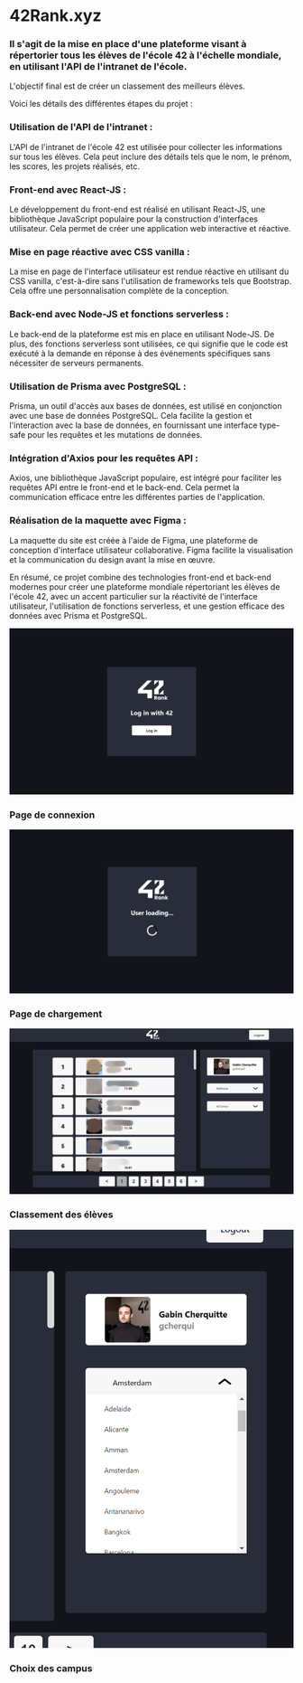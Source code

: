 
# 42Rank.xyz

### Il s'agit de la mise en place d'une plateforme visant à répertorier tous les élèves de l'école 42 à l'échelle mondiale, en utilisant l'API de l'intranet de l'école. 



L'objectif final est de créer un classement des meilleurs élèves. 

Voici les détails des différentes étapes du projet :

### Utilisation de l'API de l'intranet :

L'API de l'intranet de l'école 42 est utilisée pour collecter les informations sur tous les élèves. Cela peut inclure des détails tels que le nom, le prénom, les scores, les projets réalisés, etc.


### Front-end avec React-JS :

Le développement du front-end est réalisé en utilisant React-JS, une bibliothèque JavaScript populaire pour la construction d'interfaces utilisateur. Cela permet de créer une application web interactive et réactive.


### Mise en page réactive avec CSS vanilla :

La mise en page de l'interface utilisateur est rendue réactive en utilisant du CSS vanilla, c'est-à-dire sans l'utilisation de frameworks tels que Bootstrap. Cela offre une personnalisation complète de la conception.


### Back-end avec Node-JS et fonctions serverless :

Le back-end de la plateforme est mis en place en utilisant Node-JS. De plus, des fonctions serverless sont utilisées, ce qui signifie que le code est exécuté à la demande en réponse à des événements spécifiques sans nécessiter de serveurs permanents.


### Utilisation de Prisma avec PostgreSQL :

Prisma, un outil d'accès aux bases de données, est utilisé en conjonction avec une base de données PostgreSQL. Cela facilite la gestion et l'interaction avec la base de données, en fournissant une interface type-safe pour les requêtes et les mutations de données.


### Intégration d'Axios pour les requêtes API :

Axios, une bibliothèque JavaScript populaire, est intégré pour faciliter les requêtes API entre le front-end et le back-end. Cela permet la communication efficace entre les différentes parties de l'application.


### Réalisation de la maquette avec Figma :

La maquette du site est créée à l'aide de Figma, une plateforme de conception d'interface utilisateur collaborative. Figma facilite la visualisation et la communication du design avant la mise en œuvre.

En résumé, ce projet combine des technologies front-end et back-end modernes pour créer une plateforme mondiale répertoriant les élèves de l'école 42, avec un accent particulier sur la réactivité de l'interface utilisateur, l'utilisation de fonctions serverless, et une gestion efficace des données avec Prisma et PostgreSQL.


![al-text](42Rank1.PNG)

### Page de connexion

![al-text](42Rank2.PNG)

### Page de chargement

![al-text](42Rank3.PNG)

### Classement des élèves

![al-text](42Rank4.PNG)

### Choix des campus


